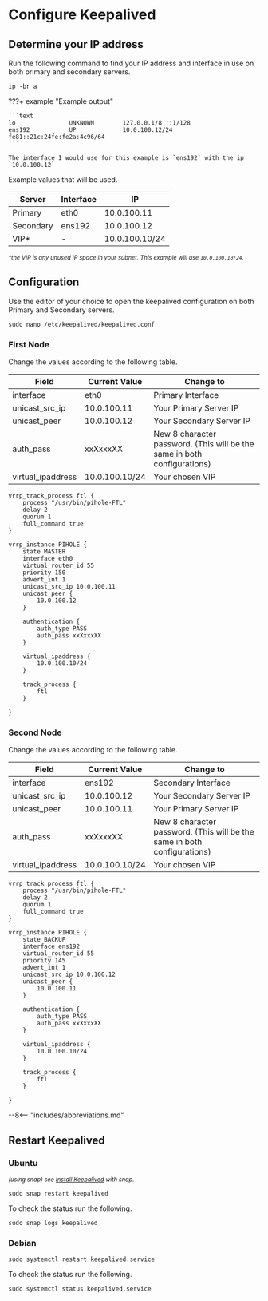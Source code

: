 # Configure Keepalived

## Determine your IP address

Run the following command to find your IP address and interface in use on both primary and secondary servers.

```shell
ip -br a
```

???+ example "Example output"

    ```text
    lo               UNKNOWN        127.0.0.1/8 ::1/128
    ens192           UP             10.0.100.12/24 fe81::21c:24fe:fe2a:4c96/64
    ```

    The interface I would use for this example is `ens192` with the ip `10.0.100.12`

Example values that will be used.

Server | Interface | IP
------ | --------- | --
Primary | eth0 | 10.0.100.11
Secondary | ens192 | 10.0.100.12
VIP* | - | 10.0.100.10/24

<small>_\*the VIP is any unused IP space in your subnet. This example will use `10.0.100.10/24`._</small>

## Configuration

Use the editor of your choice to open the keepalived configuration on both Primary and Secondary servers.

```shell
sudo nano /etc/keepalived/keepalived.conf
```

### First Node

Change the values according to the following table.

Field | Current Value | Change to
----- | ------------- | ---------
interface | eth0 | Primary Interface
unicast_src_ip | 10.0.100.11 | Your Primary Server IP
unicast_peer | 10.0.100.12 | Your Secondary Server IP
auth_pass | xxXxxxXX | New 8 character password. (This will be the same in both configurations)
virtual_ipaddress | 10.0.100.10/24 | Your chosen VIP

```text
vrrp_track_process ftl {
    process "/usr/bin/pihole-FTL"
    delay 2
    quorum 1
    full_command true
}

vrrp_instance PIHOLE {
    state MASTER
    interface eth0
    virtual_router_id 55
    priority 150
    advert_int 1
    unicast_src_ip 10.0.100.11
    unicast_peer {
        10.0.100.12
    }

    authentication {
        auth_type PASS
        auth_pass xxXxxxXX
    }

    virtual_ipaddress {
        10.0.100.10/24
    }

    track_process {
        ftl
    }

}
```

### Second Node

Change the values according to the following table.

Field | Current Value | Change to
----- | ------------- | ---------
interface | ens192 | Secondary Interface
unicast_src_ip | 10.0.100.12 | Your Secondary Server IP
unicast_peer | 10.0.100.11 | Your Primary Server IP
auth_pass | xxXxxxXX | New 8 character password. (This will be the same in both configurations)
virtual_ipaddress | 10.0.100.10/24 | Your chosen VIP

```text
vrrp_track_process ftl {
    process "/usr/bin/pihole-FTL"
    delay 2
    quorum 1
    full_command true
}

vrrp_instance PIHOLE {
    state BACKUP
    interface ens192
    virtual_router_id 55
    priority 145
    advert_int 1
    unicast_src_ip 10.0.100.12
    unicast_peer {
        10.0.100.11
    }

    authentication {
        auth_type PASS
        auth_pass xxXxxxXX
    }

    virtual_ipaddress {
        10.0.100.10/24
    }

    track_process {
        ftl
    }

}
```

--8<-- "includes/abbreviations.md"

## Restart Keepalived

### Ubuntu

<small>_(using snap) see [Install Keepalived](../install-keepalived/#ubuntu) with snap._</small>

```shell
sudo snap restart keepalived
```

To check the status run the following.

```shell
sudo snap logs keepalived
```

### Debian

```shell
sudo systemctl restart keepalived.service
```

To check the status run the following.

```shell
sudo systemctl status keepalived.service
```
